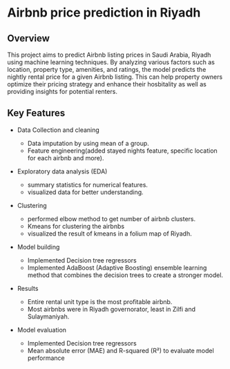 # Airbnb price prediction in Riyadh

## Overview

This project aims to predict Airbnb listing prices in Saudi Arabia, Riyadh using machine learning techniques. By analyzing various factors such as location, property type, amenities, and ratings, the model predicts the nightly rental price for a given Airbnb listing. This can help property owners optimize their pricing strategy and enhance their hosbitality as well as providing insights for potential renters.

## Key Features

* Data Collection and cleaning
   * Data imputation by using mean of a group.
   * Feature engineering(added stayed nights feature, specific location for each airbnb and more).

* Exploratory data analysis (EDA)
   * summary statistics for numerical features.
   * visualized data for better understanding.

* Clustering
   * performed elbow method to get number of airbnb clusters.
   * Kmeans for clustering the airbnbs
   * visualized the result of kmeans in a folium map of Riyadh.

  
* Model building
   * Implemented Decision tree regressors
   * Implemented AdaBoost (Adaptive Boosting) ensemble learning method that combines the decision trees to create a stronger model.

* Results
   * Entire rental unit type is the most profitable airbnb.
   * Most airbnbs were in Riyadh governorator, least in Zilfi and Sulaymaniyah.

* Model evaluation
   * Implemented Decision tree regressors
   * Mean absolute error (MAE) and R-squared (R²) to evaluate model performance 


